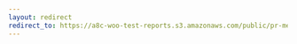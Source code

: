 ```yaml
---
layout: redirect
redirect_to: https://a8c-woo-test-reports.s3.amazonaws.com/public/pr-merge/39065/e2e/index.html
---
```

